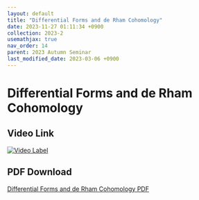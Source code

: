 ```yaml
---
layout: default
title: "Differential Forms and de Rham Cohomology"
date: 2023-11-27 01:11:34 +0900
collection: 2023-2
usemathjax: true
nav_order: 14
parent: 2023 Autumn Seminar
last_modified_date: 2023-03-06 +0900
---
```

# Differential Forms and de Rham Cohomology
<!-- ## <center> Abstract </center>
Francis Guthrie claimed in 1852 the four color problem. We
proof two essential lemmas and then solve six color problem. We expand
the proof of six color problem into five, four color problem. Kempe
published this proof in 1879. However the flaw was discovered in 1890
by Heawood. Although flawed, Kempe’s idea was used as one of a basic
tool. -->
## Video Link

[![Video Label](https://img.youtube.com/vi/RmKs5wDof6o/hqdefault.jpg)](https://youtu.be/RmKs5wDof6o)

## PDF Download

<a target='_blank' href='../2023-2/2023-2_download/de_rham.pdf'>Differential Forms and de Rham Cohomology PDF</a>